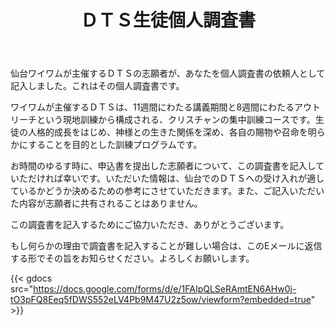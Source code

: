 ﻿---
title: ＤＴＳ生徒個人調査書
draft: false
share: false
commentable: false
editable: false

# Optional header image (relative to `static/media/` folder).
header:
  caption: ""
  image: ""
---

仙台ワイワムが主催するＤＴＳの志願者が、あなたを個人調査書の依頼人として記入しました。これはその個人調査書です。

ワイワムが主催するＤＴＳは、11週間にわたる講義期間と8週間にわたるアウトリーチという現地訓練から構成される、クリスチャンの集中訓練コースです。生徒の人格的成長をはじめ、神様との生きた関係を深め、各自の賜物や召命を明らかにすることを目的とした訓練プログラムです。

お時間のゆるす時に、申込書を提出した志願者について、この調査書を記入していただければ幸いです。いただいた情報は、仙台でのＤＴＳへの受け入れが適しているかどうか決めるための参考にさせていただきます。また、ご記入いただいた内容が志願者に共有されることはありません。

この調査書を記入するためにご協力いただき、ありがとうございます。

もし何らかの理由で調査書を記入することが難しい場合は、このEメールに返信する形でその旨をお知らせください。よろしくお願いします。 

{{< gdocs src="https://docs.google.com/forms/d/e/1FAIpQLSeRAmtEN6AHw0j-tO3pFQ8Eeq5fDWS552eLV4Pb9M47U2z5ow/viewform?embedded=true" >}}
